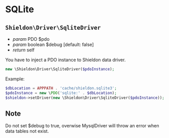 # SQLite

## `Shieldon\Driver\SqliteDriver`

- *param* PDO $pdo
- *param* boolean $debug  [default: false]
- *return* self

You have to inject a PDO instance to Shieldon data driver.

```php
new \Shieldon\Driver\SqliteDriver($pdoInstance);
```

Example:

```php
$dbLocation = APPPATH . 'cache/shieldon.sqlite3';
$pdoInstance = new \PDO('sqlite:' . $dbLocation);
$shieldon->setDriver(new \Shieldon\Driver\SqliteDriver($pdoInstance));
```

## Note

Do not set $debug to true, overwise MysqlDriver will throw an error when data tables not exist.